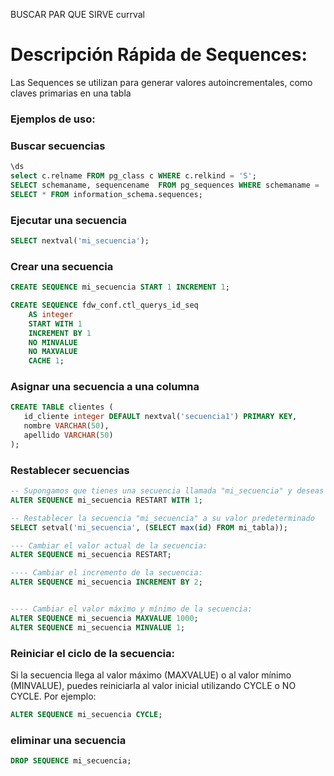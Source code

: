 BUSCAR PAR QUE SIRVE currval

# Descripción Rápida de Sequences:
Las Sequences se utilizan para generar valores autoincrementales, como claves primarias en una tabla

### Ejemplos de uso:

### Buscar secuencias 
```sql
\ds
select c.relname FROM pg_class c WHERE c.relkind = 'S'; 
SELECT schemaname, sequencename  FROM pg_sequences WHERE schemaname = 'public';
SELECT * FROM information_schema.sequences;
```

### Ejecutar una secuencia
```sql
SELECT nextval('mi_secuencia');
```

### Crear una secuencia
```sql
CREATE SEQUENCE mi_secuencia START 1 INCREMENT 1;

CREATE SEQUENCE fdw_conf.ctl_querys_id_seq
    AS integer
    START WITH 1
    INCREMENT BY 1
    NO MINVALUE
    NO MAXVALUE
    CACHE 1;
```

### Asignar una secuencia a una columna 
```sql
CREATE TABLE clientes (
   id_cliente integer DEFAULT nextval('secuencia1') PRIMARY KEY,
   nombre VARCHAR(50),
   apellido VARCHAR(50)
);
```

### Restablecer secuencias 
```sql
-- Supongamos que tienes una secuencia llamada "mi_secuencia" y deseas reiniciarla al valor 1:
ALTER SEQUENCE mi_secuencia RESTART WITH 1;

-- Restablecer la secuencia "mi_secuencia" a su valor predeterminado
SELECT setval('mi_secuencia', (SELECT max(id) FROM mi_tabla));

--- Cambiar el valor actual de la secuencia:
ALTER SEQUENCE mi_secuencia RESTART;

---- Cambiar el incremento de la secuencia:
ALTER SEQUENCE mi_secuencia INCREMENT BY 2;


---- Cambiar el valor máximo y mínimo de la secuencia:
ALTER SEQUENCE mi_secuencia MAXVALUE 1000;
ALTER SEQUENCE mi_secuencia MINVALUE 1;
```

### Reiniciar el ciclo de la secuencia:
Si la secuencia llega al valor máximo (MAXVALUE) o al valor mínimo (MINVALUE), puedes reiniciarla al valor inicial utilizando CYCLE o NO CYCLE. Por ejemplo:
```sql
ALTER SEQUENCE mi_secuencia CYCLE;
```

### eliminar una secuencia 
```sql
DROP SEQUENCE mi_secuencia;
```
